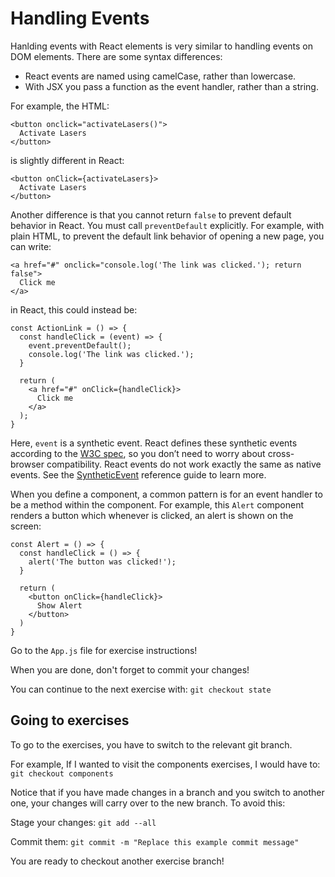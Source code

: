 # Handling Events

Hanlding events with React elements is very similar to handling events on DOM elements. There are some syntax differences:

* React events are named using camelCase, rather than lowercase.
* With JSX you pass a function as the event handler, rather than a string.

For example, the HTML:

```
<button onclick="activateLasers()">
  Activate Lasers
</button>
```

is slightly different in React:

```
<button onClick={activateLasers}>
  Activate Lasers
</button>
```

Another difference is that you cannot return `false` to prevent default behavior in React. You must call `preventDefault` explicitly. For example, with plain HTML, to prevent the default link behavior of opening a new page, you can write:

```
<a href="#" onclick="console.log('The link was clicked.'); return false">
  Click me
</a>
```

in React, this could instead be:

```
const ActionLink = () => {
  const handleClick = (event) => {
    event.preventDefault();
    console.log('The link was clicked.');
  }

  return (
    <a href="#" onClick={handleClick}>
      Click me
    </a>
  );
}

```

Here, `event` is a synthetic event. React defines these synthetic events according to the [W3C spec](https://www.w3.org/TR/DOM-Level-3-Events/), so you don’t need to worry about cross-browser compatibility. React events do not work exactly the same as native events. See the [SyntheticEvent](https://reactjs.org/docs/events.html) reference guide to learn more.

When you define a component, a common pattern is for an event handler to be a method within the component. For example, this `Alert` component renders a button which whenever is clicked, an alert is shown on the screen:

```
const Alert = () => {
  const handleClick = () => {
    alert('The button was clicked!');
  }

  return (
    <button onClick={handleClick}>
      Show Alert
    </button>
  )
}
```

Go to the `App.js` file for exercise instructions!

When you are done, don't forget to commit your changes!

You can continue to the next exercise with: `git checkout state`

## Going to exercises

To go to the exercises, you have to switch to the relevant git branch.

For example, If I wanted to visit the components exercises, I would have to: `git checkout components`

Notice that if you have made changes in a branch and you switch to another one, your changes will carry over to the new branch. To avoid this:

Stage your changes: `git add --all`

Commit them: `git commit -m "Replace this example commit message"`

You are ready to checkout another exercise branch!